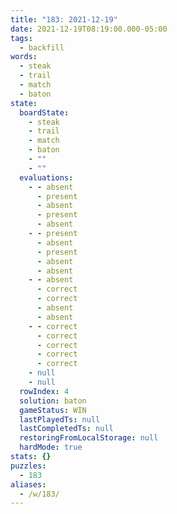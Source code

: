 ```yaml
---
title: "183: 2021-12-19"
date: 2021-12-19T08:19:00.000-05:00
tags:
  - backfill
words:
  - steak
  - trail
  - match
  - baton
state:
  boardState:
    - steak
    - trail
    - match
    - baton
    - ""
    - ""
  evaluations:
    - - absent
      - present
      - absent
      - present
      - absent
    - - present
      - absent
      - present
      - absent
      - absent
    - - absent
      - correct
      - correct
      - absent
      - absent
    - - correct
      - correct
      - correct
      - correct
      - correct
    - null
    - null
  rowIndex: 4
  solution: baton
  gameStatus: WIN
  lastPlayedTs: null
  lastCompletedTs: null
  restoringFromLocalStorage: null
  hardMode: true
stats: {}
puzzles:
  - 183
aliases:
  - /w/183/
---
```

<!-- more -->
